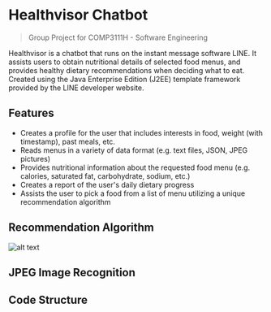 # Healthvisor Chatbot
> Group Project for COMP3111H - Software Engineering

Healthvisor is a chatbot that runs on the instant message software LINE. It assists users to obtain nutritional details of selected food menus, and provides healthy dietary recommendations when deciding what to eat. Created using the Java Enterprise Edition (J2EE) template framework provided by the LINE developer website.

## Features
- Creates a profile for the user that includes interests in food, weight (with timestamp), past meals, etc.
- Reads menus in a variety of data format (e.g. text files, JSON, JPEG pictures)
- Provides nutritional information about the requested food menu (e.g. calories, saturated fat, carbohydrate, sodium, etc.)
- Creates a report of the user's daily dietary progress
- Assists the user to pick a food from a list of menu utilizing a unique recommendation algorithm

## Recommendation Algorithm
![alt text](doc/img/algorithm)


## JPEG Image Recognition

## Code Structure

## 
